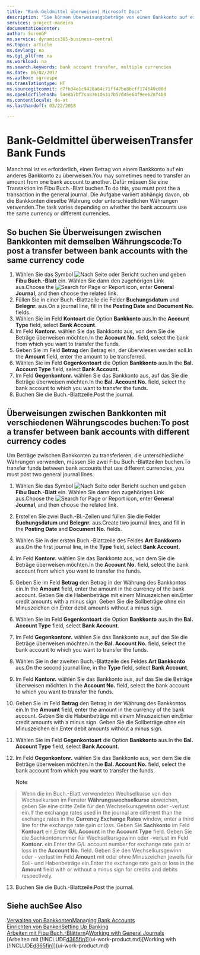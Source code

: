 ```yaml
---
title: "Bank-Geldmittel überweisen| Microsoft Docs"
description: "Sie können Überweisungsbeträge von einem Bankkonto auf ein anders übertragen, einschließlich verschiedene Währungen, indem Sie die Transaktion im Fibu Buch.-Blatt buchen."
services: project-madeira
documentationcenter: 
author: SorenGP
ms.service: dynamics365-business-central
ms.topic: article
ms.devlang: na
ms.tgt_pltfrm: na
ms.workload: na
ms.search.keywords: bank account transfer, multiple currencies
ms.date: 06/02/2017
ms.author: sgroespe
ms.translationtype: HT
ms.sourcegitcommit: d7fb34e1c9428a64c71ff47be8bcff174649c00d
ms.openlocfilehash: 54e8a7bf7ca8761d6317b57d45e64f9ee628f4b8
ms.contentlocale: de-at
ms.lasthandoff: 03/22/2018

---
```

# <a name="transfer-bank-funds"></a><span data-ttu-id="3b3b9-103">Bank-Geldmittel überweisen</span><span class="sxs-lookup"><span data-stu-id="3b3b9-103">Transfer Bank Funds</span></span>
<span data-ttu-id="3b3b9-104">Manchmal ist es erforderlich, einen Betrag von einem Bankkonto auf ein anderes Bankkonto zu überweisen.</span><span class="sxs-lookup"><span data-stu-id="3b3b9-104">You may sometimes need to transfer an amount from one bank account to another.</span></span> <span data-ttu-id="3b3b9-105">Dafür müssen Sie eine Transaktion im Fibu Buch.-Blatt buchen.</span><span class="sxs-lookup"><span data-stu-id="3b3b9-105">To do this, you must post the a transaction in the general journal.</span></span> <span data-ttu-id="3b3b9-106">Die Aufgabe variiert abhängig davon, ob die Bankkonten dieselbe Währung oder unterschiedlichen Währungen verwenden.</span><span class="sxs-lookup"><span data-stu-id="3b3b9-106">The task varies depending on whether the bank accounts use the same currency or different currencies.</span></span>

## <a name="to-post-a-transfer-between-bank-accounts-with-the-same-currency-code"></a><span data-ttu-id="3b3b9-107">So buchen Sie Überweisungen zwischen Bankkonten mit demselben Währungscode:</span><span class="sxs-lookup"><span data-stu-id="3b3b9-107">To post a transfer between bank accounts with the same currency code</span></span>
1. <span data-ttu-id="3b3b9-108">Wählen Sie das Symbol ![Nach Seite oder Bericht suchen](media/ui-search/search_small.png "Nach Seite ober Bericht suchen") und geben **Fibu Buch.-Blatt** ein. Wählen Sie dann den zugehörigen Link aus.</span><span class="sxs-lookup"><span data-stu-id="3b3b9-108">Choose the ![Search for Page or Report](media/ui-search/search_small.png "Search for Page or Report icon") icon, enter **General Journal**, and then choose the related link.</span></span>
2. <span data-ttu-id="3b3b9-109">Füllen Sie in einer Buch.-Blattzeile die Felder **Buchungsdatum** und **Belegnr.** aus.</span><span class="sxs-lookup"><span data-stu-id="3b3b9-109">On a journal line, fill in the **Posting Date** and **Document No.** fields.</span></span>
3. <span data-ttu-id="3b3b9-110">Wählen Sie im Feld **Kontoart** die Option **Bankkonto** aus.</span><span class="sxs-lookup"><span data-stu-id="3b3b9-110">In the **Account Type** field, select **Bank Account**.</span></span>
4. <span data-ttu-id="3b3b9-111">Im Feld **Kontonr.** wählen Sie das Bankkonto aus, von dem Sie die Beträge überweisen möchten.</span><span class="sxs-lookup"><span data-stu-id="3b3b9-111">In the **Account No.** field, select the bank from which you want to transfer the funds.</span></span>
5. <span data-ttu-id="3b3b9-112">Geben Sie im Feld **Betrag** den Betrag ein, der überwiesen werden soll.</span><span class="sxs-lookup"><span data-stu-id="3b3b9-112">In the **Amount** field, enter the amount to be transferred.</span></span>
6. <span data-ttu-id="3b3b9-113">Wählen Sie im Feld **Gegenkontoart** die Option **Bankkonto** aus.</span><span class="sxs-lookup"><span data-stu-id="3b3b9-113">In the **Bal. Account Type** field, select **Bank Account**.</span></span>
7. <span data-ttu-id="3b3b9-114">Im Feld **Gegenkontonr.** wählen Sie das Bankkonto aus, auf das Sie die Beträge überweisen möchten.</span><span class="sxs-lookup"><span data-stu-id="3b3b9-114">In the **Bal. Account No.** field, select the bank account to which you want to transfer the funds.</span></span>
8. <span data-ttu-id="3b3b9-115">Buchen Sie die Buch.-Blattzeile.</span><span class="sxs-lookup"><span data-stu-id="3b3b9-115">Post the journal.</span></span>

## <a name="to-post-a-transfer-between-bank-accounts-with-different-currency-codes"></a><span data-ttu-id="3b3b9-116">Überweisungen zwischen Bankkonten mit verschiedenen Währungscodes buchen:</span><span class="sxs-lookup"><span data-stu-id="3b3b9-116">To post a transfer between bank accounts with different currency codes</span></span>
<span data-ttu-id="3b3b9-117">Um Beträge zwischen Bankkonten zu transferieren, die unterschiedliche Währungen verwenden, müssen Sie zwei Fibu Buch.-Blattzeilen buchen.</span><span class="sxs-lookup"><span data-stu-id="3b3b9-117">To transfer funds between bank accounts that use different currencies, you must post two general journal lines.</span></span>

1. <span data-ttu-id="3b3b9-118">Wählen Sie das Symbol ![Nach Seite oder Bericht suchen](media/ui-search/search_small.png "Nach Seite ober Bericht suchen") und geben **Fibu Buch.-Blatt** ein. Wählen Sie dann den zugehörigen Link aus.</span><span class="sxs-lookup"><span data-stu-id="3b3b9-118">Choose the ![Search for Page or Report](media/ui-search/search_small.png "Search for Page or Report icon") icon, enter **General Journal**, and then choose the related link.</span></span>
2. <span data-ttu-id="3b3b9-119">Erstellen Sie zwei Buch.-Bl.-Zeilen und füllen Sie die Felder **Buchungsdatum** und **Belegnr.** aus.</span><span class="sxs-lookup"><span data-stu-id="3b3b9-119">Create two journal lines, and fill in the **Posting Date** and **Document No.** fields.</span></span>
3. <span data-ttu-id="3b3b9-120">Wählen Sie in der ersten Buch.-Blattzeile des Feldes **Art** **Bankkonto** aus.</span><span class="sxs-lookup"><span data-stu-id="3b3b9-120">On the first journal line, in the **Type** field, select **Bank Account**.</span></span>
4. <span data-ttu-id="3b3b9-121">Im Feld **Kontonr.** wählen Sie das Bankkonto aus, von dem Sie die Beträge überweisen möchten.</span><span class="sxs-lookup"><span data-stu-id="3b3b9-121">In the **Account No.** field, select the bank account from which you want to transfer the funds.</span></span>
5. <span data-ttu-id="3b3b9-122">Geben Sie im Feld **Betrag** den Betrag in der Währung des Bankkontos ein.</span><span class="sxs-lookup"><span data-stu-id="3b3b9-122">In the **Amount** field, enter the amount in the currency of the bank account.</span></span> <span data-ttu-id="3b3b9-123">Geben Sie die Habenbeträge mit einem Minuszeichen ein.</span><span class="sxs-lookup"><span data-stu-id="3b3b9-123">Enter credit amounts with a minus sign.</span></span> <span data-ttu-id="3b3b9-124">Geben Sie die Sollbeträge ohne ein Minuszeichen ein.</span><span class="sxs-lookup"><span data-stu-id="3b3b9-124">Enter debit amounts without a minus sign.</span></span>
6. <span data-ttu-id="3b3b9-125">Wählen Sie im Feld **Gegenkontoart** die Option **Bankkonto** aus.</span><span class="sxs-lookup"><span data-stu-id="3b3b9-125">In the **Bal. Account Type** field, select **Bank Account**.</span></span>
7. <span data-ttu-id="3b3b9-126">Im Feld **Gegenkontonr.** wählen Sie das Bankkonto aus, auf das Sie die Beträge überweisen möchten.</span><span class="sxs-lookup"><span data-stu-id="3b3b9-126">In the **Bal. Account No.** field, select the bank account to which you want to transfer the funds.</span></span>
8. <span data-ttu-id="3b3b9-127">Wählen Sie in der zweiten Buch.-Blattzeile des Feldes **Art** **Bankkonto** aus.</span><span class="sxs-lookup"><span data-stu-id="3b3b9-127">On the second journal line, in the **Type** field, select **Bank Account**.</span></span>
9. <span data-ttu-id="3b3b9-128">Im Feld **Kontonr.** wählen Sie das Bankkonto aus, auf das Sie die Beträge überweisen möchten.</span><span class="sxs-lookup"><span data-stu-id="3b3b9-128">In the **Account No.** field, select the bank account to which you want to transfer the funds.</span></span>
10. <span data-ttu-id="3b3b9-129">Geben Sie im Feld **Betrag** den Betrag in der Währung des Bankkontos ein.</span><span class="sxs-lookup"><span data-stu-id="3b3b9-129">In the **Amount** field, enter the amount in the currency of the bank account.</span></span> <span data-ttu-id="3b3b9-130">Geben Sie die Habenbeträge mit einem Minuszeichen ein.</span><span class="sxs-lookup"><span data-stu-id="3b3b9-130">Enter credit amounts with a minus sign.</span></span> <span data-ttu-id="3b3b9-131">Geben Sie die Sollbeträge ohne ein Minuszeichen ein.</span><span class="sxs-lookup"><span data-stu-id="3b3b9-131">Enter debit amounts without a minus sign.</span></span>
11. <span data-ttu-id="3b3b9-132">Wählen Sie im Feld **Gegenkontoart** die Option **Bankkonto** aus.</span><span class="sxs-lookup"><span data-stu-id="3b3b9-132">In the **Bal. Account Type** field, select **Bank Account**.</span></span>  
12. <span data-ttu-id="3b3b9-133">Im Feld **Gegenkontonr.** wählen Sie das Bankkonto aus, von dem Sie die Beträge überweisen möchten.</span><span class="sxs-lookup"><span data-stu-id="3b3b9-133">In the **Bal. Account No.** field, select the bank account from which you want to transfer the funds.</span></span>

    > [!NOTE]  
>   <span data-ttu-id="3b3b9-134">Wenn die im Buch.-Blatt verwendeten Wechselkurse von den Wechselkursen im Fenster **Währungswechselkurse** abweichen, geben Sie eine dritte Zeile für den Wechselkursgewinn oder -verlust ein.</span><span class="sxs-lookup"><span data-stu-id="3b3b9-134">If the exchange rates used in the journal are different than the exchange rates in the **Currency Exchange Rates** window, enter a third line for the exchange rate gain or loss.</span></span> <span data-ttu-id="3b3b9-135">Geben Sie **Sachkonto** im Feld **Kontoart** ein.</span><span class="sxs-lookup"><span data-stu-id="3b3b9-135">Enter **G/L Account** in the **Account Type** field.</span></span> <span data-ttu-id="3b3b9-136">Geben Sie die Sachkontonummer für Wechselkursgewinn oder -verlust im Feld **Kontonr.** ein.</span><span class="sxs-lookup"><span data-stu-id="3b3b9-136">Enter the G/L account number for exchange rate gain or loss in the **Account No.** field.</span></span> <span data-ttu-id="3b3b9-137">Geben Sie den Wechselkursgewinn oder - verlust im Feld **Amount** mit oder ohne Minuszeichen jeweils für Soll- und Habenbeträge ein.</span><span class="sxs-lookup"><span data-stu-id="3b3b9-137">Enter the exchange rate gain or loss in the **Amount** field with or without a minus sign for credits and debits respectively.</span></span>
13. <span data-ttu-id="3b3b9-138">Buchen Sie die Buch.-Blattzeile.</span><span class="sxs-lookup"><span data-stu-id="3b3b9-138">Post the journal.</span></span>

## <a name="see-also"></a><span data-ttu-id="3b3b9-139">Siehe auch</span><span class="sxs-lookup"><span data-stu-id="3b3b9-139">See Also</span></span>
[<span data-ttu-id="3b3b9-140">Verwalten von Bankkonten</span><span class="sxs-lookup"><span data-stu-id="3b3b9-140">Managing Bank Accounts</span></span>](bank-manage-bank-accounts.md)  
[<span data-ttu-id="3b3b9-141">Einrichten von Banken</span><span class="sxs-lookup"><span data-stu-id="3b3b9-141">Setting Up Banking</span></span>](bank-setup-banking.md)  
<span data-ttu-id="3b3b9-142">[Arbeiten mit Fibu Buch.-Blättern](ui-work-general-journals.md)A</span><span class="sxs-lookup"><span data-stu-id="3b3b9-142">[Working with General Journals](ui-work-general-journals.md)</span></span>  
<span data-ttu-id="3b3b9-143">[Arbeiten mit [!INCLUDE[d365fin](includes/d365fin_md.md)]](ui-work-product.md)</span><span class="sxs-lookup"><span data-stu-id="3b3b9-143">[Working with [!INCLUDE[d365fin](includes/d365fin_md.md)]](ui-work-product.md)</span></span>

